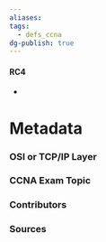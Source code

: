 ```yaml
---
aliases: 
tags:
  - defs_ccna
dg-publish: true
---
```

#### RC4
- 







# Metadata
### OSI or TCP/IP Layer

### CCNA Exam Topic

### Contributors

### Sources

